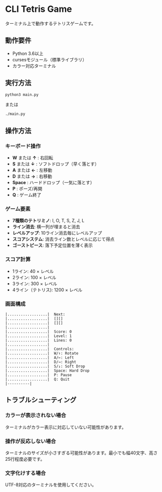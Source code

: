 # CLI Tetris Game

ターミナル上で動作するテトリスゲームです。

## 動作要件

- Python 3.6以上
- cursesモジュール（標準ライブラリ）
- カラー対応ターミナル

## 実行方法

```bash
python3 main.py
```

または

```bash
./main.py
```

## 操作方法

### キーボード操作

- **W** または **↑** : 右回転
- **S** または **↓** : ソフトドロップ（早く落とす）
- **A** または **←** : 左移動
- **D** または **→** : 右移動
- **Space** : ハードドロップ（一気に落とす）
- **P** : ポーズ/再開
- **Q** : ゲーム終了

### ゲーム要素

- **7種類のテトリミノ**: I, O, T, S, Z, J, L
- **ライン消去**: 横一列が埋まると消去
- **レベルアップ**: 10ライン消去毎にレベルアップ
- **スコアシステム**: 消去ライン数とレベルに応じて得点
- **ゴーストピース**: 落下予定位置を薄く表示

### スコア計算

- 1ライン: 40 × レベル
- 2ライン: 100 × レベル  
- 3ライン: 300 × レベル
- 4ライン（テトリス): 1200 × レベル

### 画面構成

```
|..................|  Next:
|..................|  [][]
|..................|  [][]
|..................|  
|..................|  Score: 0
|..................|  Level: 1
|..................|  Lines: 0
|..................|  
|..................|  Controls:
|..................|  W/↑: Rotate
|..................|  A/←: Left
|..................|  D/→: Right
|..................|  S/↓: Soft Drop
|..................|  Space: Hard Drop
|..................|  P: Pause
|..................|  Q: Quit
|----------|
```

## トラブルシューティング

### カラーが表示されない場合
ターミナルがカラー表示に対応していない可能性があります。

### 操作が反応しない場合
ターミナルのサイズが小さすぎる可能性があります。最小でも幅40文字、高さ25行程度必要です。

### 文字化けする場合
UTF-8対応のターミナルを使用してください。